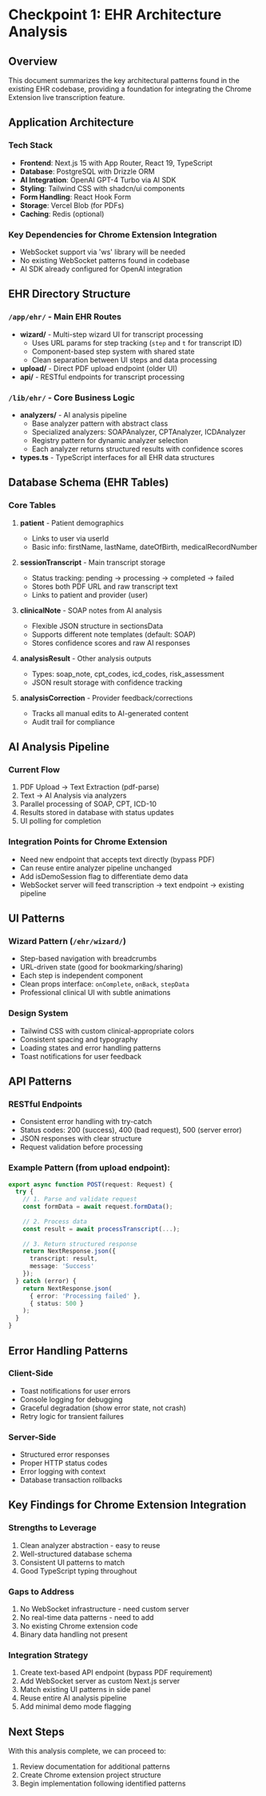 # Checkpoint 1: EHR Architecture Analysis

## Overview
This document summarizes the key architectural patterns found in the existing EHR codebase, providing a foundation for integrating the Chrome Extension live transcription feature.

## Application Architecture

### Tech Stack
- **Frontend**: Next.js 15 with App Router, React 19, TypeScript
- **Database**: PostgreSQL with Drizzle ORM
- **AI Integration**: OpenAI GPT-4 Turbo via AI SDK
- **Styling**: Tailwind CSS with shadcn/ui components
- **Form Handling**: React Hook Form
- **Storage**: Vercel Blob (for PDFs)
- **Caching**: Redis (optional)

### Key Dependencies for Chrome Extension Integration
- WebSocket support via 'ws' library will be needed
- No existing WebSocket patterns found in codebase
- AI SDK already configured for OpenAI integration

## EHR Directory Structure

### `/app/ehr/` - Main EHR Routes
- **wizard/** - Multi-step wizard UI for transcript processing
  - Uses URL params for step tracking (`step` and `t` for transcript ID)
  - Component-based step system with shared state
  - Clean separation between UI steps and data processing
- **upload/** - Direct PDF upload endpoint (older UI)
- **api/** - RESTful endpoints for transcript processing

### `/lib/ehr/` - Core Business Logic
- **analyzers/** - AI analysis pipeline
  - Base analyzer pattern with abstract class
  - Specialized analyzers: SOAPAnalyzer, CPTAnalyzer, ICDAnalyzer
  - Registry pattern for dynamic analyzer selection
  - Each analyzer returns structured results with confidence scores
- **types.ts** - TypeScript interfaces for all EHR data structures

## Database Schema (EHR Tables)

### Core Tables
1. **patient** - Patient demographics
   - Links to user via userId
   - Basic info: firstName, lastName, dateOfBirth, medicalRecordNumber

2. **sessionTranscript** - Main transcript storage
   - Status tracking: pending → processing → completed → failed
   - Stores both PDF URL and raw transcript text
   - Links to patient and provider (user)

3. **clinicalNote** - SOAP notes from AI analysis
   - Flexible JSON structure in sectionsData
   - Supports different note templates (default: SOAP)
   - Stores confidence scores and raw AI responses

4. **analysisResult** - Other analysis outputs
   - Types: soap_note, cpt_codes, icd_codes, risk_assessment
   - JSON result storage with confidence tracking

5. **analysisCorrection** - Provider feedback/corrections
   - Tracks all manual edits to AI-generated content
   - Audit trail for compliance

## AI Analysis Pipeline

### Current Flow
1. PDF Upload → Text Extraction (pdf-parse)
2. Text → AI Analysis via analyzers
3. Parallel processing of SOAP, CPT, ICD-10
4. Results stored in database with status updates
5. UI polling for completion

### Integration Points for Chrome Extension
- Need new endpoint that accepts text directly (bypass PDF)
- Can reuse entire analyzer pipeline unchanged
- Add isDemoSession flag to differentiate demo data
- WebSocket server will feed transcription → text endpoint → existing pipeline

## UI Patterns

### Wizard Pattern (`/ehr/wizard/`)
- Step-based navigation with breadcrumbs
- URL-driven state (good for bookmarking/sharing)
- Each step is independent component
- Clean props interface: `onComplete`, `onBack`, `stepData`
- Professional clinical UI with subtle animations

### Design System
- Tailwind CSS with custom clinical-appropriate colors
- Consistent spacing and typography
- Loading states and error handling patterns
- Toast notifications for user feedback

## API Patterns

### RESTful Endpoints
- Consistent error handling with try-catch
- Status codes: 200 (success), 400 (bad request), 500 (server error)
- JSON responses with clear structure
- Request validation before processing

### Example Pattern (from upload endpoint):
```typescript
export async function POST(request: Request) {
  try {
    // 1. Parse and validate request
    const formData = await request.formData();
    
    // 2. Process data
    const result = await processTranscript(...);
    
    // 3. Return structured response
    return NextResponse.json({ 
      transcript: result,
      message: 'Success' 
    });
  } catch (error) {
    return NextResponse.json(
      { error: 'Processing failed' },
      { status: 500 }
    );
  }
}
```

## Error Handling Patterns

### Client-Side
- Toast notifications for user errors
- Console logging for debugging
- Graceful degradation (show error state, not crash)
- Retry logic for transient failures

### Server-Side
- Structured error responses
- Proper HTTP status codes
- Error logging with context
- Database transaction rollbacks

## Key Findings for Chrome Extension Integration

### Strengths to Leverage
1. Clean analyzer abstraction - easy to reuse
2. Well-structured database schema
3. Consistent UI patterns to match
4. Good TypeScript typing throughout

### Gaps to Address
1. No WebSocket infrastructure - need custom server
2. No real-time data patterns - need to add
3. No existing Chrome extension code
4. Binary data handling not present

### Integration Strategy
1. Create text-based API endpoint (bypass PDF requirement)
2. Add WebSocket server as custom Next.js server
3. Match existing UI patterns in side panel
4. Reuse entire AI analysis pipeline
5. Add minimal demo mode flagging

## Next Steps
With this analysis complete, we can proceed to:
1. Review documentation for additional patterns
2. Create Chrome extension project structure
3. Begin implementation following identified patterns